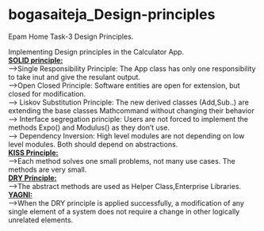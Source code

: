 # bogasaiteja_Design-principles
Epam Home Task-3 Design Principles.

Implementing Design principles in the Calculator App.<br>
<b><u>SOLID principle:</u></b><br>
-->Single Responsibility Principle: The App class has only one responsibility to take inut and give the resulant output.<br>
-->Open Closed Principle: Software entities are open for extension, but closed for modification.<br>
--> Liskov Substitution Principle: The new derived classes (Add,Sub..) are extending the base classes Mathcommand without changing their behavior<br>
--> Interface segregation principle: Users are not forced to implement the methods Expo() and Modulus() as they don’t use.<br>
--> Dependency Inversion: High level modules are not depending on low level modules. Both should depend on abstractions.<br>
<b><u>KISS Principle:</u></b><br>
-->Each method solves one small problems, not many use cases. The methods are very small.<br>
<b><u>DRY Principle:</u></b><br>
-->The abstract methods are used as Helper Class,Enterprise Libraries.<br>
<b><u>YAGNI:</u></b><br>
-->When the DRY principle is applied successfully, a modification of any single element of a system does not require a change in other logically unrelated elements.
